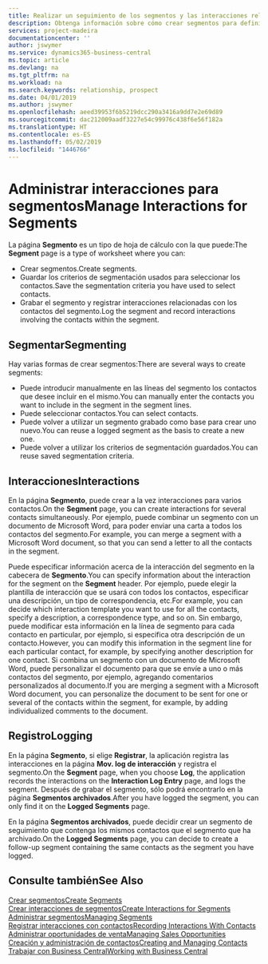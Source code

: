 ```yaml
---
title: Realizar un seguimiento de los segmentos y las interacciones relacionadas | Documentos de Microsoft
description: Obtenga información sobre cómo crear segmentos para definir grupos de contactos y especificar interacciones para los segmentos.
services: project-madeira
documentationcenter: ''
author: jswymer
ms.service: dynamics365-business-central
ms.topic: article
ms.devlang: na
ms.tgt_pltfrm: na
ms.workload: na
ms.search.keywords: relationship, prospect
ms.date: 04/01/2019
ms.author: jswymer
ms.openlocfilehash: aeed39953f6b5219dcc290a3416a9dd7e2e69d89
ms.sourcegitcommit: dac212009aadf3227e54c99976c438f6e56f182a
ms.translationtype: HT
ms.contentlocale: es-ES
ms.lasthandoff: 05/02/2019
ms.locfileid: "1446766"
---
```

# <a name="manage-interactions-for-segments"></a><span data-ttu-id="bb7ff-103">Administrar interacciones para segmentos</span><span class="sxs-lookup"><span data-stu-id="bb7ff-103">Manage Interactions for Segments</span></span>
<span data-ttu-id="bb7ff-104">La página **Segmento** es un tipo de hoja de cálculo con la que puede:</span><span class="sxs-lookup"><span data-stu-id="bb7ff-104">The **Segment** page is a type of worksheet where you can:</span></span>

* <span data-ttu-id="bb7ff-105">Crear segmentos.</span><span class="sxs-lookup"><span data-stu-id="bb7ff-105">Create segments.</span></span>
* <span data-ttu-id="bb7ff-106">Guardar los criterios de segmentación usados para seleccionar los contactos.</span><span class="sxs-lookup"><span data-stu-id="bb7ff-106">Save the segmentation criteria you have used to select contacts.</span></span>
* <span data-ttu-id="bb7ff-107">Grabar el segmento y registrar interacciones relacionadas con los contactos del segmento.</span><span class="sxs-lookup"><span data-stu-id="bb7ff-107">Log the segment and record interactions involving the contacts within the segment.</span></span>

## <a name="segmenting"></a><span data-ttu-id="bb7ff-108">Segmentar</span><span class="sxs-lookup"><span data-stu-id="bb7ff-108">Segmenting</span></span>
<span data-ttu-id="bb7ff-109">Hay varias formas de crear segmentos:</span><span class="sxs-lookup"><span data-stu-id="bb7ff-109">There are several ways to create segments:</span></span>

* <span data-ttu-id="bb7ff-110">Puede introducir manualmente en las líneas del segmento los contactos que desee incluir en el mismo.</span><span class="sxs-lookup"><span data-stu-id="bb7ff-110">You can manually enter the contacts you want to include in the segment in the segment lines.</span></span>
* <span data-ttu-id="bb7ff-111">Puede seleccionar contactos.</span><span class="sxs-lookup"><span data-stu-id="bb7ff-111">You can select contacts.</span></span>
* <span data-ttu-id="bb7ff-112">Puede volver a utilizar un segmento grabado como base para crear uno nuevo.</span><span class="sxs-lookup"><span data-stu-id="bb7ff-112">You can reuse a logged segment as the basis to create a new one.</span></span>
* <span data-ttu-id="bb7ff-113">Puede volver a utilizar los criterios de segmentación guardados.</span><span class="sxs-lookup"><span data-stu-id="bb7ff-113">You can reuse saved segmentation criteria.</span></span>

## <a name="interactions"></a><span data-ttu-id="bb7ff-114">Interacciones</span><span class="sxs-lookup"><span data-stu-id="bb7ff-114">Interactions</span></span>
<span data-ttu-id="bb7ff-115">En la página **Segmento**, puede crear a la vez interacciones para varios contactos.</span><span class="sxs-lookup"><span data-stu-id="bb7ff-115">On the **Segment** page, you can create interactions for several contacts simultaneously.</span></span> <span data-ttu-id="bb7ff-116">Por ejemplo, puede combinar un segmento con un documento de Microsoft Word, para poder enviar una carta a todos los contactos del segmento.</span><span class="sxs-lookup"><span data-stu-id="bb7ff-116">For example, you can merge a segment with a Microsoft Word document, so that you can send a letter to all the contacts in the segment.</span></span>

<span data-ttu-id="bb7ff-117">Puede especificar información acerca de la interacción del segmento en la cabecera de **Segmento**.</span><span class="sxs-lookup"><span data-stu-id="bb7ff-117">You can specify information about the interaction for the segment on the **Segment** header.</span></span> <span data-ttu-id="bb7ff-118">Por ejemplo, puede elegir la plantilla de interacción que se usará con todos los contactos, especificar una descripción, un tipo de correspondencia, etc.</span><span class="sxs-lookup"><span data-stu-id="bb7ff-118">For example, you can decide which interaction template you want to use for all the contacts, specify a description, a correspondence type, and so on.</span></span> <span data-ttu-id="bb7ff-119">Sin embargo, puede modificar esta información en la línea de segmento para cada contacto en particular, por ejemplo, si especifica otra descripción de un contacto.</span><span class="sxs-lookup"><span data-stu-id="bb7ff-119">However, you can modify this information in the segment line for each particular contact, for example, by specifying another description for one contact.</span></span> <span data-ttu-id="bb7ff-120">Si combina un segmento con un documento de Microsoft Word, puede personalizar el documento para que se envíe a uno o más contactos del segmento, por ejemplo, agregando comentarios personalizados al documento.</span><span class="sxs-lookup"><span data-stu-id="bb7ff-120">If you are merging a segment with a Microsoft Word document, you can personalize the document to be sent for one or several of the contacts within the segment, for example, by adding individualized comments to the document.</span></span>

## <a name="logging"></a><span data-ttu-id="bb7ff-121">Registro</span><span class="sxs-lookup"><span data-stu-id="bb7ff-121">Logging</span></span>
<span data-ttu-id="bb7ff-122">En la página **Segmento**, si elige **Registrar**, la aplicación registra las interacciones en la página **Mov. log de interacción** y registra el segmento.</span><span class="sxs-lookup"><span data-stu-id="bb7ff-122">On the **Segment** page, when you choose **Log**, the application records the interactions on the **Interaction Log Entry** page, and logs the segment.</span></span> <span data-ttu-id="bb7ff-123">Después de grabar el segmento, sólo podrá encontrarlo en la página **Segmentos archivados**.</span><span class="sxs-lookup"><span data-stu-id="bb7ff-123">After you have logged the segment, you can only find it on the **Logged Segments** page.</span></span>

<span data-ttu-id="bb7ff-124">En la página **Segmentos archivados**, puede decidir crear un segmento de seguimiento que contenga los mismos contactos que el segmento que ha archivado.</span><span class="sxs-lookup"><span data-stu-id="bb7ff-124">On the **Logged Segments** page, you can decide to create a follow-up segment containing the same contacts as the segment you have logged.</span></span>

## <a name="see-also"></a><span data-ttu-id="bb7ff-125">Consulte también</span><span class="sxs-lookup"><span data-stu-id="bb7ff-125">See Also</span></span>
[<span data-ttu-id="bb7ff-126">Crear segmentos</span><span class="sxs-lookup"><span data-stu-id="bb7ff-126">Create Segments</span></span>](marketing-how-create-segment.md)  
[<span data-ttu-id="bb7ff-127">Crear interacciones de segmentos</span><span class="sxs-lookup"><span data-stu-id="bb7ff-127">Create Interactions for Segments</span></span>](marketing-how-create-interactions.md)  
[<span data-ttu-id="bb7ff-128">Administrar segmentos</span><span class="sxs-lookup"><span data-stu-id="bb7ff-128">Managing Segments</span></span>](marketing-segments.md)  
[<span data-ttu-id="bb7ff-129">Registrar interacciones con contactos</span><span class="sxs-lookup"><span data-stu-id="bb7ff-129">Recording Interactions With Contacts</span></span>](marketing-interactions.md)  
[<span data-ttu-id="bb7ff-130">Administrar oportunidades de venta</span><span class="sxs-lookup"><span data-stu-id="bb7ff-130">Managing Sales Opportunities</span></span>](marketing-manage-sales-opportunities.md)  
[<span data-ttu-id="bb7ff-131">Creación y administración de contactos</span><span class="sxs-lookup"><span data-stu-id="bb7ff-131">Creating and Managing Contacts</span></span>](marketing-contacts.md)  
[<span data-ttu-id="bb7ff-132">Trabajar con Business Central</span><span class="sxs-lookup"><span data-stu-id="bb7ff-132">Working with Business Central</span></span>](ui-work-product.md)
